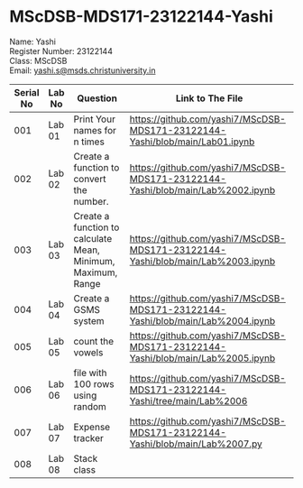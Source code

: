 # MScDSB-MDS171-23122144-Yashi

Name: Yashi  
Register Number: 23122144  
Class: MScDSB  
Email: yashi.s@msds.christuniversity.in  

| Serial No     | Lab No        | Question   | Link to The File  |
| ------------- | ------------- | --------   | ----------------  |
|  001          | Lab 01        | Print Your names for n times           |https://github.com/yashi7/MScDSB-MDS171-23122144-Yashi/blob/main/Lab01.ipynb                   |
|  002          | Lab 02        | Create a function to convert the number.          |https://github.com/yashi7/MScDSB-MDS171-23122144-Yashi/blob/main/Lab%2002.ipynb                   |
|  003          | Lab 03        | Create a function to calculate Mean, Minimum, Maximum, Range        |https://github.com/yashi7/MScDSB-MDS171-23122144-Yashi/blob/main/Lab%2003.ipynb                  |
|  004          | Lab 04        | Create a GSMS system            |https://github.com/yashi7/MScDSB-MDS171-23122144-Yashi/blob/main/Lab%2004.ipynb    |
| 005           | Lab 05        | count the vowels            | https://github.com/yashi7/MScDSB-MDS171-23122144-Yashi/blob/main/Lab%2005.ipynb                   |
| 006           | Lab 06        | file with 100 rows using random            | https://github.com/yashi7/MScDSB-MDS171-23122144-Yashi/tree/main/Lab%2006             |
| 007           | Lab 07        | Expense tracker           | https://github.com/yashi7/MScDSB-MDS171-23122144-Yashi/blob/main/Lab%2007.py             |
| 008           | Lab 08        | Stack class           |              |